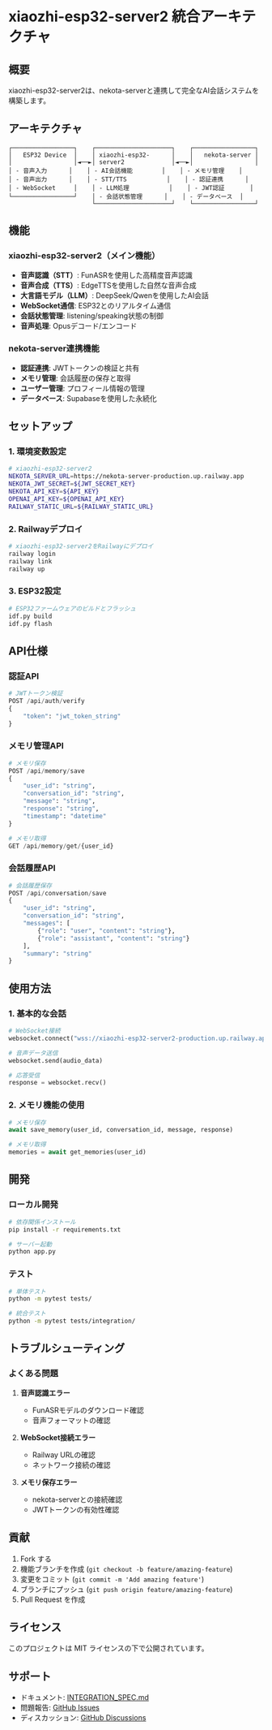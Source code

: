 # xiaozhi-esp32-server2 統合アーキテクチャ

## 概要

xiaozhi-esp32-server2は、nekota-serverと連携して完全なAI会話システムを構築します。

## アーキテクチャ

```
┌─────────────────┐    ┌─────────────────────┐    ┌─────────────────┐
│   ESP32 Device  │    │ xiaozhi-esp32-      │    │   nekota-server │
│                 │◄──►│ server2             │◄──►│                 │
│ - 音声入力      │    │ - AI会話機能        │    │ - メモリ管理    │
│ - 音声出力      │    │ - STT/TTS           │    │ - 認証連携      │
│ - WebSocket     │    │ - LLM処理           │    │ - JWT認証       │
└─────────────────┘    │ - 会話状態管理      │    │ - データベース  │
                       └─────────────────────┘    └─────────────────┘
```

## 機能

### xiaozhi-esp32-server2（メイン機能）
- **音声認識（STT）**: FunASRを使用した高精度音声認識
- **音声合成（TTS）**: EdgeTTSを使用した自然な音声合成
- **大言語モデル（LLM）**: DeepSeek/Qwenを使用したAI会話
- **WebSocket通信**: ESP32とのリアルタイム通信
- **会話状態管理**: listening/speaking状態の制御
- **音声処理**: Opusデコード/エンコード

### nekota-server連携機能
- **認証連携**: JWTトークンの検証と共有
- **メモリ管理**: 会話履歴の保存と取得
- **ユーザー管理**: プロフィール情報の管理
- **データベース**: Supabaseを使用した永続化

## セットアップ

### 1. 環境変数設定

```bash
# xiaozhi-esp32-server2
NEKOTA_SERVER_URL=https://nekota-server-production.up.railway.app
NEKOTA_JWT_SECRET=${JWT_SECRET_KEY}
NEKOTA_API_KEY=${API_KEY}
OPENAI_API_KEY=${OPENAI_API_KEY}
RAILWAY_STATIC_URL=${RAILWAY_STATIC_URL}
```

### 2. Railwayデプロイ

```bash
# xiaozhi-esp32-server2をRailwayにデプロイ
railway login
railway link
railway up
```

### 3. ESP32設定

```bash
# ESP32ファームウェアのビルドとフラッシュ
idf.py build
idf.py flash
```

## API仕様

### 認証API

```python
# JWTトークン検証
POST /api/auth/verify
{
    "token": "jwt_token_string"
}
```

### メモリ管理API

```python
# メモリ保存
POST /api/memory/save
{
    "user_id": "string",
    "conversation_id": "string",
    "message": "string",
    "response": "string",
    "timestamp": "datetime"
}

# メモリ取得
GET /api/memory/get/{user_id}
```

### 会話履歴API

```python
# 会話履歴保存
POST /api/conversation/save
{
    "user_id": "string",
    "conversation_id": "string",
    "messages": [
        {"role": "user", "content": "string"},
        {"role": "assistant", "content": "string"}
    ],
    "summary": "string"
}
```

## 使用方法

### 1. 基本的な会話

```python
# WebSocket接続
websocket.connect("wss://xiaozhi-esp32-server2-production.up.railway.app/xiaozhi/v1/")

# 音声データ送信
websocket.send(audio_data)

# 応答受信
response = websocket.recv()
```

### 2. メモリ機能の使用

```python
# メモリ保存
await save_memory(user_id, conversation_id, message, response)

# メモリ取得
memories = await get_memories(user_id)
```

## 開発

### ローカル開発

```bash
# 依存関係インストール
pip install -r requirements.txt

# サーバー起動
python app.py
```

### テスト

```bash
# 単体テスト
python -m pytest tests/

# 統合テスト
python -m pytest tests/integration/
```

## トラブルシューティング

### よくある問題

1. **音声認識エラー**
   - FunASRモデルのダウンロード確認
   - 音声フォーマットの確認

2. **WebSocket接続エラー**
   - Railway URLの確認
   - ネットワーク接続の確認

3. **メモリ保存エラー**
   - nekota-serverとの接続確認
   - JWTトークンの有効性確認

## 貢献

1. Fork する
2. 機能ブランチを作成 (`git checkout -b feature/amazing-feature`)
3. 変更をコミット (`git commit -m 'Add amazing feature'`)
4. ブランチにプッシュ (`git push origin feature/amazing-feature`)
5. Pull Request を作成

## ライセンス

このプロジェクトは MIT ライセンスの下で公開されています。

## サポート

- ドキュメント: [INTEGRATION_SPEC.md](INTEGRATION_SPEC.md)
- 問題報告: [GitHub Issues](https://github.com/chokumou/xiaozhi-esp32-server2/issues)
- ディスカッション: [GitHub Discussions](https://github.com/chokumou/xiaozhi-esp32-server2/discussions)
